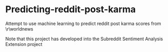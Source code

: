 # Predicting-reddit-post-karma
Attempt to use machine learning to predict reddit post karma scores from \r\worldnews 

Note that this project has developed into the Subreddit Sentiment Analysis Extension project 
